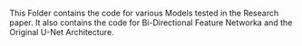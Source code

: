 This Folder contains the code for various Models tested in the Research paper. It also contains the code for Bi-Directional Feature Networka and the Original U-Net Architecture.
